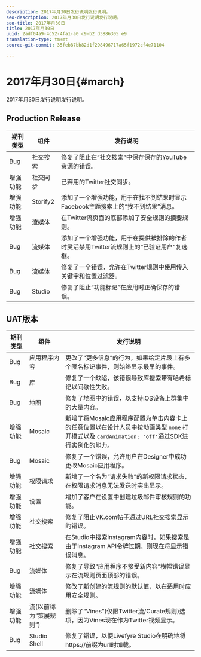 ```yaml
---
description: 2017年月30日发行说明发行说明。
seo-description: 2017年月30日发行说明发行说明。
seo-title: 2017年月30日
title: 2017年月30日
uuid: 2adf04a9-4c52-4fa1-a0 c9-b2 d3886305 e9
translation-type: tm+mt
source-git-commit: 35feb87bb82d1f298496717a65f1972cf4e71104

---
```



# 2017年月30日{#march}

2017年月30日发行说明发行说明。

## Production Release

| 期刊类型 | 组件 | 发行说明 |
|---|---|---|
| Bug | 社交搜索 | 修复了阻止在“社交搜索”中保存保存的YouTube资源的错误。 |
| 增强功能 | 社交同步 | 已弃用的Twitter社交同步。 |
| 增强功能 | Storify2 | 添加了一个增强功能，用于在找不到结果时显示Facebook主题搜索上的“找不到结果”消息。 |
| 增强功能 | 流媒体 | 在Twitter流页面的底部添加了安全规则的摘要规则。 |
| Bug | 流媒体 | 添加了一个增强功能，用于在提供被排除的作者时灵活禁用Twitter流规则上的“已验证用户”复选框。 |
| Bug | 流媒体 | 修复了一个错误，允许在Twitter规则中使用传入关键字和位置过滤器。 |
| Bug | Studio | 修复了阻止“功能标记”在应用时正确保存的错误。 |

## UAT版本

| 期刊类型 | 组件 | 发行说明 |
|---|---|---|
| Bug | 应用程序内容 | 更改了“更多信息”的行为，如果给定片段上有多个匿名标记事件，则始终显示最早的事件。 |
| Bug | 库 | 修复了一个缺陷，该错误导致库搜索带有哈希标记以间歇性失败。 |
| Bug | 地图 | 修复了地图中的错误，以支持iOS设备上群集中的大量内容。 |
| 增强功能 | Mosaic | 新增了将Mosaic应用程序配置为单击内容卡上的任意位置以在设计人员中按动画类型 `none` 打开模式以及 `cardAnimation: 'off'`通过SDK进行实例化的能力。 |
| Bug | Mosaic | 修复了一个错误，允许用户在Designer中成功更改Mosaic应用程序。 |
| 增强功能 | 权限请求 | 新增了一个名为“请求失败”的新权限请求状态，在权限请求消息无法发送时突出显示。 |
| 增强功能 | 设置 | 增加了客户在设置中创建垃圾邮件审核规则的功能。 |
| 增强功能 | 社交搜索 | 修复了阻止VK.com帖子通过URL社交搜索显示的错误。 |
| 增强功能 | 社交搜索 | 在Studio中搜索Instagram内容时，如果搜索是由于Instagram API令牌过期，则现在将显示错误消息。 |
| Bug | 流媒体 | 修复了导致“应用程序不接受新内容”横幅错误显示在流规则页面顶部的错误。 |
| 增强功能 | 流媒体 | 修改了新创建的流规则的默认值，以在适用时应用安全规则。 |
| 增强功能 | 流(以前称为“策展规则”) | 删除了“Vines”(仅限Twitter流/Curate规则)选项，因为Vines现在作为Twitter视频显示。 |
| Bug | Studio Shell | 修复了错误，以便Livefyre Studio在明确地将https://前缀为url时加载。 |

